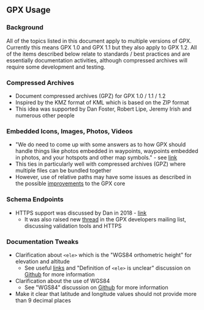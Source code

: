 ## GPX Usage

### Background

All of the topics listed in this document apply to multiple versions of GPX. Currently this means GPX 1.0 and GPX 1.1 but they also apply to GPX 1.2. All of the items described below relate to standards / best practices and are essentially documentation activities, although compressed archives will require some development and testing.



### Compressed Archives

- Document compressed archives (GPZ) for GPX 1.0 / 1.1 / 1.2
- Inspired by the KMZ format of KML which is based on the ZIP format
- This idea was supported by Dan Foster, Robert Lipe, Jeremy Irish and numerous other people



### Embedded Icons, Images, Photos, Videos

- "We do need to come up with some answers as to how GPX should handle things like photos embedded in waypoints, waypoints embedded in photos, and your hotspots and other map symbols." - see [link](https://www.topografix.com/gpx_mailing_list.asp#885169760.20060825161206@topografix.com)
- This ties in particularly well with compressed archives (GPZ) where multiple files can be bundled together
- However, use of relative paths may have some issues as described in the possible [improvements](../core/README.md) to the GPX core



### Schema Endpoints

- HTTPS support was discussed by Dan in 2018 - [link](https://www.topografix.com/gpx_mailing_list.asp#698030247.20180425090713@topografix.com)
  - It was also raised new [thread](https://groups.io/g/gpx/topic/tools_for_validating_gpx/95697089?p=,,,20,0,0,0::recentpostdate/sticky,,,20,2,0,95697089,previd%3D1693402933996920097,nextid%3D1607599082822356246&previd=1693402933996920097&nextid=1607599082822356246) in the GPX developers mailing list, discussing validation tools and HTTPS



### Documentation Tweaks

- Clarification about `<ele>` which is the "WGS84 orthometric height" for elevation and altitude
  - See useful [links](../elevation.md) and "Definition of `<ele>` is unclear" discussion on [Github](https://github.com/Logiqx/gpx-ideas/discussions/1) for more information
- Clarification about the use of WGS84
  - See "WGS84" discussion on [Github](https://github.com/Logiqx/gpx-ideas/discussions/2) for more information
- Make it clear that latitude and longitude values should not provide more than 9 decimal places
